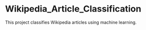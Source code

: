 # Wikipedia_Article_Classification
This project classifies Wikipedia articles using machine learning.
